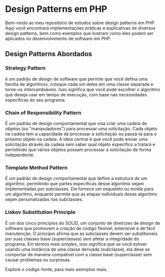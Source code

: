# Design Patterns em PHP

Bem-vindo ao meu repositório de estudos sobre design patterns em PHP. Aqui você encontrará implementações práticas e explicativas de diversos design patterns, bem como exemplos que ilustram como eles podem ser aplicados no desenvolvimento de software em PHP.

## Design Patterns Abordados

### Strategy Pattern

é um padrão de design de software que permite que você defina uma família de algoritmos, coloque cada um deles em uma classe separada e torne-os intercambiáveis. Isso significa que você pode escolher o algoritmo que deseja usar em tempo de execução, com base nas necessidades específicas do seu programa.

### Chain of Responsibility Pattern

É um padrão de design comportamental que visa criar uma cadeia de objetos (ou "manipuladores") para processar uma solicitação. Cada objeto na cadeia tem a capacidade de processar a solicitação ou passá-la para o próximo objeto na cadeia. A ideia central é que você pode enviar uma solicitação através da cadeia sem saber qual objeto específico a tratará e permitindo que vários objetos possam processar a solicitação de forma independente.

### Template Method Pattern

É um padrão de design comportamental que define a estrutura de um algoritmo, permitindo que partes específicas desse algoritmo sejam implementadas por subclasses. Ele fornece um esqueleto ou molde para um algoritmo, enquanto permite que as etapas individuais desse algoritmo sejam personalizadas nas subclasses.

### Liskov Substitution Principle

É um dos cinco princípios do SOLID, um conjunto de diretrizes de design de software que promovem a criação de código flexível, extensível e de fácil manutenção. O princípio afirma que as subclasses devem ser substituíveis por suas classes base (superclasses) sem afetar a integridade do programa. Em termos mais simples, isso significa que se você estiver usando uma instância de uma classe derivada (subclasse), ela deve se comportar de maneira compatível com a classe base (superclasse) sem causar problemas ou surpresas.

Explore o código-fonte, para mais exemplos reais.
